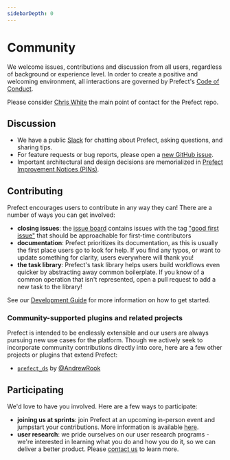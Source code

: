 ```yaml
---
sidebarDepth: 0
---
```


# Community

We welcome issues, contributions and discussion from all users, regardless of background or experience level. In order to create a positive and welcoming environment, all interactions are governed by Prefect's [Code of Conduct](code_of_conduct.md).

Please consider [Chris White](https://github.com/cicdw) the main point of contact for the Prefect repo.

## Discussion

- We have a public [Slack](https://www.prefect.io/slack) for chatting about Prefect, asking questions, and sharing tips.
- For feature requests or bug reports, please open a [new GitHub issue](https://github.com/PrefectHQ/prefect/issues/new).
- Important architectural and design decisions are memorialized in [Prefect Improvement Notices (PINs)](/core/PINs/PIN-01-Introduce-PINs.html).

## Contributing

Prefect encourages users to contribute in any way they can! There are a number of ways you can get involved:

- **closing issues**: the [issue board](https://github.com/PrefectHQ/prefect/issues) contains issues with the tag ["good first issue"](https://github.com/PrefectHQ/prefect/issues?q=is%3Aissue+is%3Aopen+label%3A%22good+first+issue%22) that should be approachable for first-time contributors
- **documentation**: Prefect prioritizes its documentation, as this is usually the first place users go to look for help. If you find any typos, or want to update something for clarity, users everywhere will thank you!
- **the task library**: Prefect's task library helps users build workflows even quicker by abstracting away common boilerplate. If you know of a common operation that isn't represented, open a pull request to add a new task to the library!

See our [Development Guide](/core/development/overview.html) for more information on how to get started.

### Community-supported plugins and related projects

Prefect is intended to be endlessly extensible and our users are always pursuing new use cases for the platform. Though we actively seek to incorporate community contributions directly into core, here are a few other projects or plugins that extend Prefect:

- [`prefect_ds`](https://github.com/AndrewRook/prefect_ds) by [@AndrewRook](https://github.com/AndrewRook)

## Participating 

We'd love to have you involved. Here are a few ways to participate:

- **joining us at sprints**: join Prefect at an upcoming in-person event and jumpstart your contributions. More information is available [here](/core/development/sprints.html).
- **user research**: we pride ourselves on our user research programs - we're interested in learning what you do and how you do it, so we can deliver a better product. Please [contact us](mailto:research@prefect.io) to learn more.